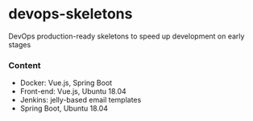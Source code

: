 # devops-skeletons
DevOps production-ready skeletons to speed up development on early stages

### Content
* Docker: Vue.js, Spring Boot
* Front-end: Vue.js, Ubuntu 18.04
* Jenkins: jelly-based email templates
* Spring Boot, Ubuntu 18.04
